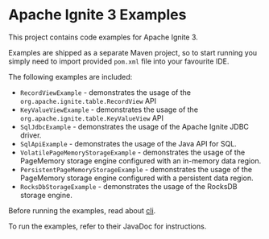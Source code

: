 # Apache Ignite 3 Examples

This project contains code examples for Apache Ignite 3.

Examples are shipped as a separate Maven project, so to start running you simply need
to import provided `pom.xml` file into your favourite IDE.

The following examples are included:
* `RecordViewExample` - demonstrates the usage of the `org.apache.ignite.table.RecordView` API
* `KeyValueViewExample` - demonstrates the usage of the `org.apache.ignite.table.KeyValueView` API
* `SqlJdbcExample` - demonstrates the usage of the Apache Ignite JDBC driver.
* `SqlApiExample` - demonstrates the usage of the Java API for SQL.
* `VolatilePageMemoryStorageExample` - demonstrates the usage of the PageMemory storage engine configured with an in-memory data region.
* `PersistentPageMemoryStorageExample` - demonstrates the usage of the PageMemory storage engine configured with a persistent data region.
* `RocksDbStorageExample` - demonstrates the usage of the RocksDB storage engine.

Before running the examples, read about [cli](https://ignite.apache.org/docs/3.0.0-alpha/ignite-cli-tool).

To run the examples, refer to their JavaDoc for instructions.
